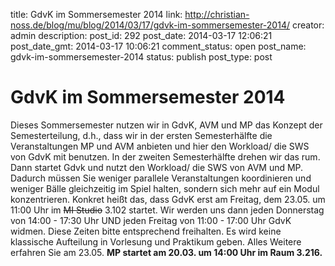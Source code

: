 title: GdvK im Sommersemester 2014
link: http://christian-noss.de/blog/mu/blog/2014/03/17/gdvk-im-sommersemester-2014/
creator: admin
description: 
post_id: 292
post_date: 2014-03-17 12:06:21
post_date_gmt: 2014-03-17 10:06:21
comment_status: open
post_name: gdvk-im-sommersemester-2014
status: publish
post_type: post

# GdvK im Sommersemester 2014

Dieses Sommersemester nutzen wir in GdvK, AVM und MP das Konzept der Semesterteilung, d.h., dass wir in der ersten Semesterhälfte die Veranstaltungen MP und AVM anbieten und hier den Workload/ die SWS von GdvK mit benutzen. In der zweiten Semesterhälfte drehen wir das rum. Dann startet Gdvk und nutzt den Workload/ die SWS von AVM und MP. Dadurch müssen Sie weniger parallele Veranstaltungen koordinieren und weniger Bälle gleichzeitig im Spiel halten, sondern sich mehr auf ein Modul konzentrieren. Konkret heißt das, dass GdvK erst am Freitag, dem 23.05. um 11:00 Uhr im <del>MI Studio</del> 3.102 startet. Wir werden uns dann jeden Donnerstag von 14:00 - 17:30 Uhr UND jeden Freitag von 11:00 - 17:00 Uhr GdvK widmen. Diese Zeiten bitte entsprechend freihalten. Es wird keine klassische Aufteilung in Vorlesung und Praktikum geben. Alles Weitere erfahren Sie am 23.05. **MP startet am 20.03. um 14:00 Uhr im Raum 3.216.**